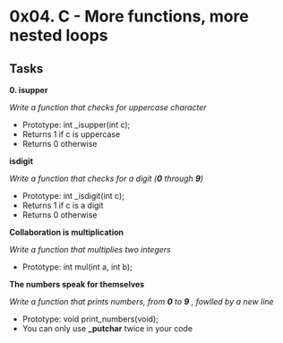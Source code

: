# 0x04. C - More functions, more nested loops

## Tasks

**0. isupper**

*Write a function that checks for uppercase character*
- Prototype: int _isupper(int c);
- Returns 1 if c is uppercase
- Returns 0 otherwise

**isdigit**

*Write a function that checks for a digit (**0** through **9**)*
- Prototype: int _isdigit(int c);
- Returns 1 if c is a digit
- Returns 0 otherwise

**Collaboration is multiplication**

*Write a function that multiplies two integers*
- Prototype: int mul(int a, int b);

**The numbers speak for themselves**

*Write a function that prints numbers, from **0** to **9** , fowlled by a new line*
- Prototype: void print_numbers(void);
- You can only use **_putchar** twice in your code
